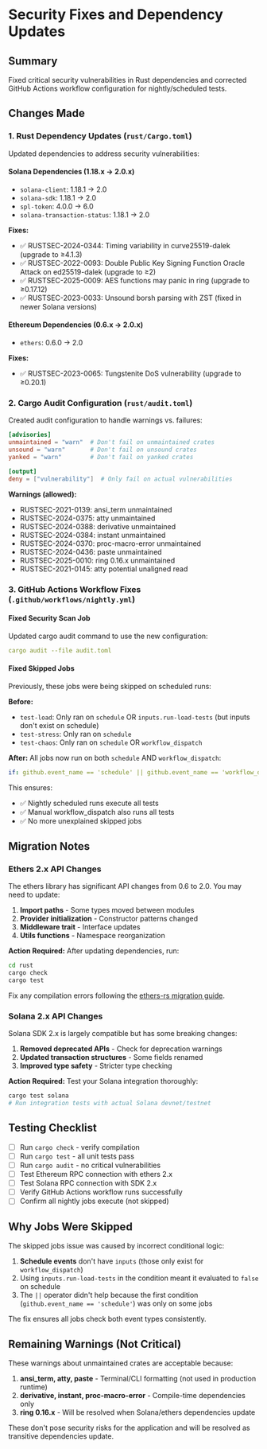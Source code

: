 # Security Fixes and Dependency Updates

## Summary

Fixed critical security vulnerabilities in Rust dependencies and corrected GitHub Actions workflow configuration for nightly/scheduled tests.

## Changes Made

### 1. Rust Dependency Updates (`rust/Cargo.toml`)

Updated dependencies to address security vulnerabilities:

#### Solana Dependencies (1.18.x → 2.0.x)

- `solana-client`: 1.18.1 → 2.0
- `solana-sdk`: 1.18.1 → 2.0
- `spl-token`: 4.0.0 → 6.0
- `solana-transaction-status`: 1.18.1 → 2.0

**Fixes:**

- ✅ RUSTSEC-2024-0344: Timing variability in curve25519-dalek (upgrade to ≥4.1.3)
- ✅ RUSTSEC-2022-0093: Double Public Key Signing Function Oracle Attack on ed25519-dalek (upgrade to ≥2)
- ✅ RUSTSEC-2025-0009: AES functions may panic in ring (upgrade to ≥0.17.12)
- ✅ RUSTSEC-2023-0033: Unsound borsh parsing with ZST (fixed in newer Solana versions)

#### Ethereum Dependencies (0.6.x → 2.0.x)

- `ethers`: 0.6.0 → 2.0

**Fixes:**

- ✅ RUSTSEC-2023-0065: Tungstenite DoS vulnerability (upgrade to ≥0.20.1)

### 2. Cargo Audit Configuration (`rust/audit.toml`)

Created audit configuration to handle warnings vs. failures:

```toml
[advisories]
unmaintained = "warn"  # Don't fail on unmaintained crates
unsound = "warn"       # Don't fail on unsound crates
yanked = "warn"        # Don't fail on yanked crates

[output]
deny = ["vulnerability"]  # Only fail on actual vulnerabilities
```

**Warnings (allowed):**

- RUSTSEC-2021-0139: ansi_term unmaintained
- RUSTSEC-2024-0375: atty unmaintained
- RUSTSEC-2024-0388: derivative unmaintained
- RUSTSEC-2024-0384: instant unmaintained
- RUSTSEC-2024-0370: proc-macro-error unmaintained
- RUSTSEC-2024-0436: paste unmaintained
- RUSTSEC-2025-0010: ring 0.16.x unmaintained
- RUSTSEC-2021-0145: atty potential unaligned read

### 3. GitHub Actions Workflow Fixes (`.github/workflows/nightly.yml`)

#### Fixed Security Scan Job

Updated cargo audit command to use the new configuration:

```yaml
cargo audit --file audit.toml
```

#### Fixed Skipped Jobs

Previously, these jobs were being skipped on scheduled runs:

**Before:**

- `test-load`: Only ran on `schedule` OR `inputs.run-load-tests` (but inputs don't exist on schedule)
- `test-stress`: Only ran on `schedule`
- `test-chaos`: Only ran on `schedule` OR `workflow_dispatch`

**After:** All jobs now run on both `schedule` AND `workflow_dispatch`:

```yaml
if: github.event_name == 'schedule' || github.event_name == 'workflow_dispatch'
```

This ensures:

- ✅ Nightly scheduled runs execute all tests
- ✅ Manual workflow_dispatch also runs all tests
- ✅ No more unexplained skipped jobs

## Migration Notes

### Ethers 2.x API Changes

The ethers library has significant API changes from 0.6 to 2.0. You may need to update:

1. **Import paths** - Some types moved between modules
2. **Provider initialization** - Constructor patterns changed
3. **Middleware trait** - Interface updates
4. **Utils functions** - Namespace reorganization

**Action Required:** After updating dependencies, run:

```bash
cd rust
cargo check
cargo test
```

Fix any compilation errors following the [ethers-rs migration guide](https://github.com/gakonst/ethers-rs/releases).

### Solana 2.x API Changes

Solana SDK 2.x is largely compatible but has some breaking changes:

1. **Removed deprecated APIs** - Check for deprecation warnings
2. **Updated transaction structures** - Some fields renamed
3. **Improved type safety** - Stricter type checking

**Action Required:** Test your Solana integration thoroughly:

```bash
cargo test solana
# Run integration tests with actual Solana devnet/testnet
```

## Testing Checklist

- [ ] Run `cargo check` - verify compilation
- [ ] Run `cargo test` - all unit tests pass
- [ ] Run `cargo audit` - no critical vulnerabilities
- [ ] Test Ethereum RPC connection with ethers 2.x
- [ ] Test Solana RPC connection with SDK 2.x
- [ ] Verify GitHub Actions workflow runs successfully
- [ ] Confirm all nightly jobs execute (not skipped)

## Why Jobs Were Skipped

The skipped jobs issue was caused by incorrect conditional logic:

1. **Schedule events** don't have `inputs` (those only exist for `workflow_dispatch`)
2. Using `inputs.run-load-tests` in the condition meant it evaluated to `false` on schedule
3. The `||` operator didn't help because the first condition (`github.event_name == 'schedule'`) was only on some jobs

The fix ensures all jobs check both event types consistently.

## Remaining Warnings (Not Critical)

These warnings about unmaintained crates are acceptable because:

1. **ansi_term, atty, paste** - Terminal/CLI formatting (not used in production runtime)
2. **derivative, instant, proc-macro-error** - Compile-time dependencies only
3. **ring 0.16.x** - Will be resolved when Solana/ethers dependencies update

These don't pose security risks for the application and will be resolved as transitive dependencies update.
